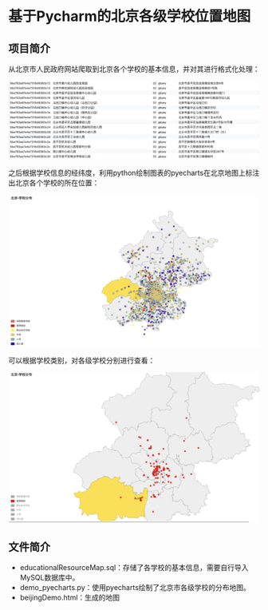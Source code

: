 # 基于Pycharm的北京各级学校位置地图

## 项目简介

从北京市人民政府网站爬取到北京各个学校的基本信息，并对其进行格式化处理：

![schools](images/schools.png)

之后根据学校信息的经纬度，利用python绘制图表的pyecharts在北京地图上标注出北京各个学校的所在位置：

![homepage](images/homepage.png)

可以根据学校类别，对各级学校分别进行查看：

![university](images/university.png)

## 文件简介

* educationalResourceMap.sql：存储了各学校的基本信息，需要自行导入MySQL数据库中。
* demo_pyecharts.py：使用pyecharts绘制了北京市各级学校的分布地图。
* beijingDemo.html：生成的地图

